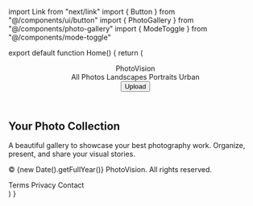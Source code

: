 import Link from "next/link"
import { Button } from "@/components/ui/button"
import { PhotoGallery } from "@/components/photo-gallery"
import { ModeToggle } from "@/components/mode-toggle"

export default function Home() {
  return (
    <div className="min-h-screen bg-background">
      <header className="sticky top-0 z-40 w-full border-b bg-background/95 backdrop-blur supports-[backdrop-filter]:bg-background/60">
        <div className="container flex h-16 items-center justify-between">
          <Link href="/" className="flex items-center space-x-2">
            <span className="text-xl font-bold">PhotoVision</span>
          </Link>
          <nav className="hidden md:flex items-center gap-6">
            <Link href="/" className="text-sm font-medium transition-colors hover:text-primary">
              All Photos
            </Link>
            <Link
              href="#landscapes"
              className="text-sm font-medium text-muted-foreground transition-colors hover:text-primary"
            >
              Landscapes
            </Link>
            <Link
              href="#portraits"
              className="text-sm font-medium text-muted-foreground transition-colors hover:text-primary"
            >
              Portraits
            </Link>
            <Link
              href="#urban"
              className="text-sm font-medium text-muted-foreground transition-colors hover:text-primary"
            >
              Urban
            </Link>
          </nav>
          <div className="flex items-center gap-2">
            <ModeToggle />
            <Button>Upload</Button>
          </div>
        </div>
      </header>
      <main className="container py-10">
        <section className="space-y-6 pb-8 pt-6 md:pb-12 md:pt-10 lg:py-16">
          <div className="flex max-w-[980px] flex-col items-start gap-2">
            <h1 className="text-3xl font-bold leading-tight tracking-tighter md:text-5xl lg:text-6xl">
              Your Photo Collection
            </h1>
            <p className="max-w-[700px] text-lg text-muted-foreground">
              A beautiful gallery to showcase your best photography work. Organize, present, and share your visual
              stories.
            </p>
          </div>
        </section>
        <PhotoGallery />
      </main>
      <footer className="border-t py-6 md:py-0">
        <div className="container flex flex-col items-center justify-between gap-4 md:h-24 md:flex-row">
          <p className="text-center text-sm leading-loose text-muted-foreground md:text-left">
            &copy; {new Date().getFullYear()} PhotoVision. All rights reserved.
          </p>
          <div className="flex items-center gap-4">
            <Link href="#" className="text-sm text-muted-foreground hover:text-foreground">
              Terms
            </Link>
            <Link href="#" className="text-sm text-muted-foreground hover:text-foreground">
              Privacy
            </Link>
            <Link href="#" className="text-sm text-muted-foreground hover:text-foreground">
              Contact
            </Link>
          </div>
        </div>
      </footer>
    </div>
  )
}
